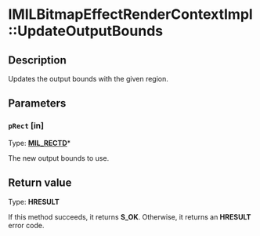 # IMILBitmapEffectRenderContextImpl::UpdateOutputBounds

## Description

Updates the output bounds with the given region.

## Parameters

### `pRect` [in]

Type: **[MIL_RECTD](https://learn.microsoft.com/previous-versions/windows/desktop/api/mileffects/ns-mileffects-milrectd)***

The new output bounds to use.

## Return value

Type: **HRESULT**

If this method succeeds, it returns **S_OK**. Otherwise, it returns an **HRESULT** error code.